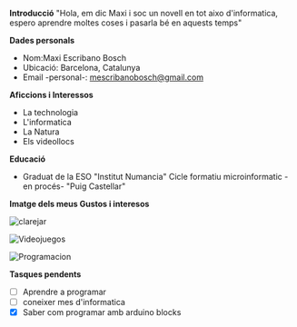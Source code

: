**Introducció**
"Hola, em dic Maxi i soc un novell en tot aixo d'informatica, espero aprendre moltes coses i pasarla bé en aquests temps"

**Dades personals**
* Nom:Maxi Escribano Bosch
* Ubicació: Barcelona, Catalunya
* Email -personal-: mescribanobosch@gmail.com

**Aficcions i Interessos**
* La technologia
* L'informatica
* La Natura
* Els videollocs

**Educació**
* Graduat de la ESO
  "Institut Numancia"
  Cicle formatiu microinformatic -en procés-
  "Puig Castellar"

**Imatge dels meus Gustos i interesos**


![clarejar](<img width="900" height="656" alt="Clarejar" src="https://github.com/user-attachments/assets/063c1ce6-be68-4972-b1e6-5991d63e43ed" />)


![Videojuegos](https://github.com/user-attachments/assets/cdf186a0-2b02-4ba7-bf44-145d38d511ef)



![Programacion](https://github.com/user-attachments/assets/f454fb95-f4e2-4218-816d-86bd13c6b66c)


**Tasques pendents**
- [ ] Aprendre a programar
- [ ] coneixer mes d'informatica
- [X] Saber com programar amb arduino blocks
